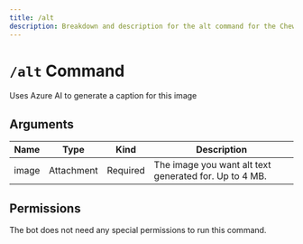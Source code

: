 ```yaml
---
title: /alt
description: Breakdown and description for the alt command for the Chewbotcca Discord bot
---
```


# `/alt` Command

Uses Azure AI to generate a caption for this image

## Arguments

| Name  | Type       | Kind     | Description                                            |
|-------|------------|----------|--------------------------------------------------------|
| image | Attachment | Required | The image you want alt text generated for. Up to 4 MB. |

## Permissions

The bot does not need any special permissions to run this command.

